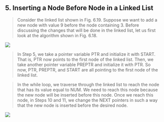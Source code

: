 ## 5. Inserting a Node Before Node in a Linked List 


 > Consider the linked list shown in Fig. 6.19. Suppose we want to add a new node with value 9 before 
the node containing 3. Before discussing 
the changes that will be done in the linked list, let us first look at the algorithm shown 
in Fig. 6.18.
 

 <img src = "/DSA-Using-C/image/list/18.png"> 

 >  In Step 5, we take a pointer variable 
PTR and initialize it with START. That is, PTR 
now points to the first node of the linked 
list. Then, we take another pointer variable 
PREPTR and initialize it with PTR. So now, 
PTR, PREPTR, and START are all pointing to 
the first node of the linked list.
 

 >  In the while loop, we traverse through 
the linked list to reach the node that has 
its value equal to NUM. We need to reach 
this node because the new node will be 
inserted before this node. Once we reach 
 this node, in Steps 10 and 11, we change the NEXT pointers in such a way that the new node is 
inserted before the desired node.
 

 <img src = "/DSA-Using-C/image/list/19.png"> 
